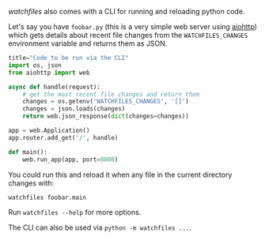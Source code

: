 *watchfiles* also comes with a CLI for running and reloading python code.

Let's say you have `foobar.py` (this is a very simple web server using 
[aiohttp](https://aiohttp.readthedocs.io/en/stable/)) which gets details about recent file changes from the 
`WATCHFILES_CHANGES` environment variable and returns them as JSON.

```py
title="Code to be run via the CLI"
import os, json
from aiohttp import web

async def handle(request):
    # get the most recent file changes and return them
    changes = os.getenv('WATCHFILES_CHANGES', '[]')
    changes = json.loads(changes)
    return web.json_response(dict(changes=changes))

app = web.Application()
app.router.add_get('/', handle)

def main():
    web.run_app(app, port=8000)
```

You could run this and reload it when any file in the current directory changes with:

```bash title="CLI Usage"
watchfiles foobar.main
```

Run `watchfiles --help` for more options.

The CLI can also be used via `python -m watchfiles ...`.
